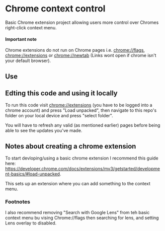 # Chrome context control

Basic Chrome extension project allowing users more control over Chromes right-click context menu.

#### Important note
Chrome extensions do not run on Chrome pages i.e. <a href="chrome://flags">chrome://flags</a>, <a href="chrome://extensions">chrome://extensions</a> or <a href="chrome://newtab">chrome://newtab</a> (Links wont open if chrome isn't your default browser).

## Use



## Edting this code and using it locally
To run this code visit <a href="chrome://extensions">chrome://extensions</a> (you have to be logged into a chrome account) and press "Load unpacked", then navigate to this repo's folder on your local device and press "select folder".

You will have to refresh any valid (as mentioned earlier) pages before being able to see the updates you've made.

## Notes about creating a chrome extension

To start devloping/using a basic chrome extension I recommend this guide here: https://developer.chrome.com/docs/extensions/mv3/getstarted/development-basics/#load-unpacked.

This sets up an extension where you can add something to the context menu.

### Footnotes

I also recommend removing "Search with Google Lens" from teh basic context menu bu vising Chrome://flags then searching for lens, and setting Lens overlay to disabled.